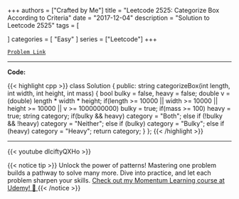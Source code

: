 
+++
authors = ["Crafted by Me"]
title = "Leetcode 2525: Categorize Box According to Criteria"
date = "2017-12-04"
description = "Solution to Leetcode 2525"
tags = [
    
]
categories = [
    "Easy"
]
series = ["Leetcode"]
+++



[`Problem Link`](https://leetcode.com/problems/categorize-box-according-to-criteria/description/)

---

**Code:**

{{< highlight cpp >}}
class Solution {
public:
    string categorizeBox(int length, int width, int height, int mass) {
        bool bulky = false, heavy = false;
        double v = (double) length * width * height;
        if(length >= 10000 || width >= 10000 || 
           height >= 10000 || v >= 1000000000)
            bulky = true;
        if(mass >= 100)
            heavy = true;
        string category;
            if(bulky && heavy)
                category = "Both";
            else if (!bulky && !heavy)
                category = "Neither";
            else if (bulky)
                category = "Bulky";
            else if (heavy)
                category = "Heavy";
        return category;
    }
};
{{< /highlight >}}


---
{{< youtube dIciftyQXHo >}}

{{< notice tip >}}
Unlock the power of patterns! Mastering one problem builds a pathway to solve many more. Dive into practice, and let each problem sharpen your skills. [Check out my Momentum Learning course at Udemy! 🚀 ](https://www.udemy.com/course/algorithms-and-data-structures-in-cpp/)
{{< /notice >}}

